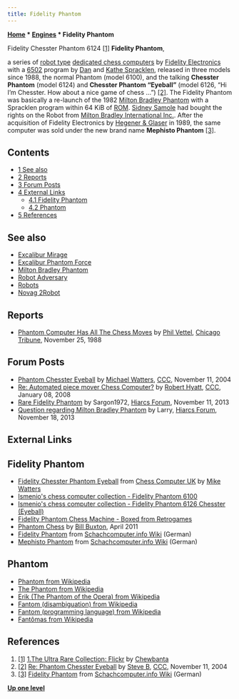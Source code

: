 ```yaml
---
title: Fidelity Phantom
---
```

**[Home](Home "Home") * [Engines](Engines "Engines") * Fidelity Phantom**

[](https://www.flickr.com/photos/10261668@N05/859049560/in/set-72157600923814103) Fidelity Chesster Phantom 6124 <a id="cite-note-1" href="#cite-ref-1">[1]</a>
**Fidelity Phantom**,

a series of [robot type](Robots "Robots") [dedicated chess computers](Dedicated_Chess_Computers "Dedicated Chess Computers") by [Fidelity Electronics](Fidelity_Electronics "Fidelity Electronics") with a [6502](6502 "6502") program by [Dan](Dan_Spracklen "Dan Spracklen") and [Kathe Spracklen](Kathe_Spracklen "Kathe Spracklen"),
released in three models since 1988, the normal Phantom (model 6100), and the talking **Chesster Phantom** (model 6124) and **Chesster Phantom “Eyeball”** (model 6126, “Hi I’m Chesster. How about a nice game of chess ...”) <a id="cite-note-2" href="#cite-ref-2">[2]</a>.
The Fidelity Phantom was basically a re-launch of the 1982 [Milton Bradley Phantom](Milton_Bradley_Phantom "Milton Bradley Phantom") with a Spracklen program within 64 KiB of [ROM](Memory#ROM "Memory").
[Sidney Samole](Sidney_Samole "Sidney Samole") had bought the rights on the Robot from [Milton Bradley International Inc.](Milton_Bradley "Milton Bradley").
After the acquisition of Fidelity Electronics by [Hegener & Glaser](Hegener_%26_Glaser "Hegener & Glaser") in 1989, the same computer was sold under the new brand name **Mephisto Phantom**
<a id="cite-note-3" href="#cite-ref-3">[3]</a>.

## Contents

- [1 See also](#see-also)
- [2 Reports](#reports)
- [3 Forum Posts](#forum-posts)
- [4 External Links](#external-links)
  - [4.1 Fidelity Phantom](#fidelity-phantom)
  - [4.2 Phantom](#phantom)
- [5 References](#references)

## See also

- [Excalibur Mirage](Excalibur_Mirage "Excalibur Mirage")
- [Excalibur Phantom Force](Excalibur_Phantom_Force "Excalibur Phantom Force")
- [Milton Bradley Phantom](Milton_Bradley_Phantom "Milton Bradley Phantom")
- [Robot Adversary](Robot_Adversary "Robot Adversary")
- [Robots](Robots "Robots")
- [Novag 2Robot](index.php?title=Novag_2Robot&action=edit&redlink=1 "Novag 2Robot (page does not exist)")

## Reports

- [Phantom Computer Has All The Chess Moves](http://articles.chicagotribune.com/1988-11-25/entertainment/8802190702_1_computer-chess-chess-federation-rating-phantom) by [Phil Vettel](http://www.chicagotribune.com/dining/chinews-phil-vettel-20130507-staff.html), [Chicago Tribune](https://en.wikipedia.org/wiki/Chicago_Tribune), November 25, 1988

## Forum Posts

- [Phantom Chesster Eyeball](https://www.stmintz.com/ccc/index.php?id=395515) by [Michael Watters](Mike_Watters "Mike Watters"), [CCC](CCC "CCC"), November 11, 2004
- [Re: Automated piece mover Chess Computer?](http://www.talkchess.com/forum/viewtopic.php?topic_view=threads&p=167047&t=18770) by [Robert Hyatt](Robert_Hyatt "Robert Hyatt"), [CCC](CCC "CCC"), January 08, 2008
- [Rare Fidelity Phantom](http://www.hiarcs.net/forums/viewtopic.php?p=63236&sid=5d259a1e719fb2c1be761a81c56f7310) by Sargon1972, [Hiarcs Forum](Computer_Chess_Forums "Computer Chess Forums"), November 11, 2013
- [Question regarding Milton Bradley Phantom](http://hiarcs.net/forums/viewtopic.php?t=6442&sid=968fe49a72be5f53b4d984525be9f99c) by Larry, [Hiarcs Forum](Computer_Chess_Forums "Computer Chess Forums"), November 18, 2013

## External Links

## Fidelity Phantom

- [Fidelity Chesster Phantom Eyeball](http://www.chesscomputeruk.com/html/fidelity_chesster_phantom_eyeball.html) from [Chess Computer UK](http://www.chesscomputeruk.com/index.html) by [Mike Watters](Mike_Watters "Mike Watters")
- [Ismenio's chess computer collection - Fidelity Phantom 6100](http://www.ismenio.com/chess_fidelity_phantom6100.html)
- [Ismenio's chess computer collection - Fidelity Phantom 6126 Chesster (Eyeball)](http://www.ismenio.com/phantom_6126.html)
- [Fidelity Phantom Chess Machine - Boxed from Retrogames](https://www.retrogames.co.uk/more/on/details/003248)
- [Phantom Chess](https://www.microsoft.com/buxtoncollection/detail.aspx?id=180&from=http%3A%2F%2Fresearch.microsoft.com%2Fen-us%2Fum%2Fpeople%2Fbibuxton%2Fbuxtoncollection%2Fdetail.aspx%3Fid%3D180) by [Bill Buxton](https://www.microsoft.com/buxtoncollection/default.aspx?from=http%3A%2F%2Fresearch.microsoft.com%2Fen-us%2Fum%2Fpeople%2Fbibuxton%2Fbuxtoncollection%2Fdefault.aspx), April 2011
- [Fidelity Phantom](https://www.schach-computer.info/wiki/index.php/Fidelity_Phantom) from [Schachcomputer.info Wiki](https://www.schach-computer.info/wiki/index.php/Hauptseite_En) (German)
- [Mephisto Phantom](https://www.schach-computer.info/wiki/index.php/Mephisto_Phantom) from [Schachcomputer.info Wiki](https://www.schach-computer.info/wiki/index.php/Hauptseite_En) (German)

## Phantom

- [Phantom from Wikipedia](https://en.wikipedia.org/wiki/Phantom)
- [The Phantom from Wikipedia](https://en.wikipedia.org/wiki/The_Phantom)
- [Erik (The Phantom of the Opera) from Wikipedia](https://en.wikipedia.org/wiki/Erik_%28The_Phantom_of_the_Opera%29)
- [Fantom (disambiguation) from Wikipedia](https://en.wikipedia.org/wiki/Fantom_%28disambiguation%29)
- [Fantom (programming language) from Wikipedia](https://en.wikipedia.org/wiki/Fantom_%28programming_language%29)
- [Fantômas from Wikipedia](https://en.wikipedia.org/wiki/Fant%C3%B4mas)

## References

1. <a id="cite-ref-1" href="#cite-note-1">[1]</a> [1.The Ultra Rare Collection: Flickr](https://www.flickr.com/photos/10261668@N05/sets/72157600923814103/with/859053238/) by [Chewbanta](Steve_Blincoe "Steve Blincoe")
1. <a id="cite-ref-2" href="#cite-note-2">[2]</a> [Re: Phantom Chesster Eyeball](https://www.stmintz.com/ccc/index.php?id=395538) by [Steve B](Steve_Blincoe "Steve Blincoe"), [CCC](CCC "CCC"), November 11, 2004
1. <a id="cite-ref-3" href="#cite-note-3">[3]</a> [Fidelity Phantom](https://www.schach-computer.info/wiki/index.php/Fidelity_Phantom) from [Schachcomputer.info Wiki](https://www.schach-computer.info/wiki/index.php/Hauptseite_En) (German)

**[Up one level](Engines "Engines")**

